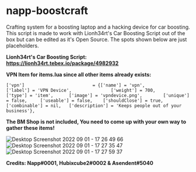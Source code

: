 # napp-boostcraft
Crafting system for a boosting laptop and a hacking device for car boosting. This script is made to work with Lionh34rt's Car Boosting Script out of the box but can be edited as it's Open Source. The spots shown below are just placeholders.

**Lionh34rt's Car Boosting Script: https://lionh34rt.tebex.io/package/4982932**

**VPN Item for items.lua since all other items already exists:**
```
['vpn'] 			 			 = {['name'] = 'vpn', 			  				['label'] = 'VPN Device', 				['weight'] = 700, 		['type'] = 'item', 		['image'] = 'vpndevice.png', 		['unique'] = false, 	['useable'] = false, 	['shouldClose'] = true,    ['combinable'] = nil,   ['description'] = 'Keeps people out of your business'},
```


**The BM Shop is not included, You need to come up with your own way to gather these items!**

![Desktop Screenshot 2022 09 01 - 17 26 49 66](https://user-images.githubusercontent.com/36120206/188016629-f6a7b834-d584-4c81-bf7c-e07f1be1c274.png)
![Desktop Screenshot 2022 09 01 - 17 27 35 47](https://user-images.githubusercontent.com/36120206/188016663-e163558d-87bf-4b78-9283-b4d833736591.png)
![Desktop Screenshot 2022 09 01 - 17 27 59 37](https://user-images.githubusercontent.com/36120206/188016688-d86ad0a1-f6e9-4c93-b03c-cb95ce069cbb.png)


**Credits: Napp#0001, Hubixcube2#0002 & Asendent#5040**
